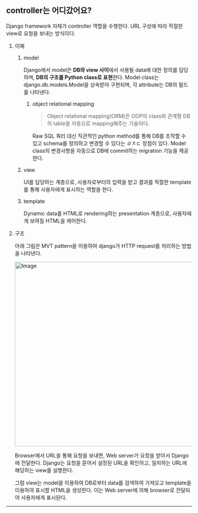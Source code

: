 ## controller는 어디갔어요?

Django framework 자체가 controller 역할을 수행한다. URL 구성에 따라 적절한 view로 요청을 보내는 방식이다.

1. 이해

   1. model

      Django에서 model은 **DB와 view 사이**에서 사용될 data에 대한 정의를 담당하며, **DB의 구조를 Python class로 표현**한다. Model class는 django.db.models.Model을 상속받아 구현되며, 각 attribute는 DB의 필드를 나타낸다.

      1. object relational mapping

         > Object relational mapping(ORM)은 OOP의 class와 관계형 DB의 table을 자동으로 mapping해주는 기술이다.

         Raw SQL 쿼리 대신 직관적인 python method를 통해 DB를 조작할 수 있고 schema를 정의하고 변경할 수 있다는 ㄹㅈㄷ 장점이 있다. Model class의 변경사항을 자동으로 DB에 commit하는 migration 기능을 제공한다.

   2. view

      UI를 담당하는 계층으로, 사용자로부터의 입력을 받고 결과를 적절한 template를 통해 사용자에게 표시하는 역할을 한다.

   3. template

      Dynamic data를 HTML로 rendering하는 presentation 계층으로, 사용자에게 보여질 HTML을 제어한다.

2. 구조

   아래 그림은 MVT pattern을 이용하여 django가 HTTP request를 처리하는 방법을 나타낸다.

   <img src="https://github.com/user-attachments/assets/31d65400-d041-46e1-bc97-a36067d173f5" alt="Image" width="500">

   Browser에서 URL을 통해 요청을 보내면, Web server가 요청을 받아서 Django에 전달한다. Django는 요청을 뜯어서 설정된 URL을 확인하고, 일치하는 URL에 해당하는 view를 실행한다.

   그럼 view는 model을 이용하여 DB로부터 data를 검색하여 가져오고 template을 이용하여 표시할 HTML을 생성한다. 이는 Web server에 의해 browser로 전달되어 사용자에게 표시된다.

---

